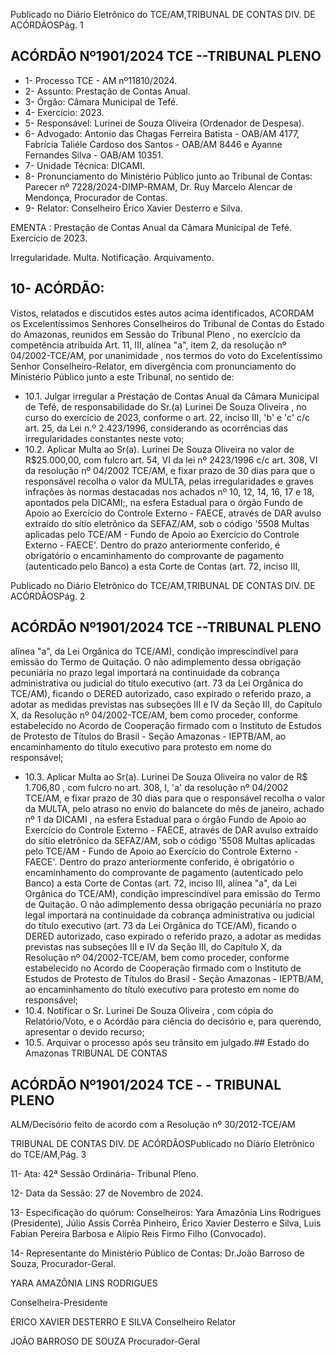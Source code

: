 Publicado  no  Diário  Eletrônico do TCE/AM,TRIBUNAL DE CONTAS DIV. DE ACÓRDÃOSPág. 1

## ACÓRDÃO Nº1901/2024  TCE --TRIBUNAL PLENO

- 1- Processo TCE - AM nº11810/2024.
- 2- Assunto: Prestação de Contas Anual.
- 3- Órgão: Câmara Municipal de Tefé.
- 4- Exercício: 2023.
- 5- Responsável: Lurinei de Souza Oliveira (Ordenador de Despesa).
- 6- Advogado: Antonio  das  Chagas  Ferreira  Batista  -  OAB/AM  4177,  Fabrícia  Taliéle Cardoso dos Santos - OAB/AM 8446 e Ayanne Fernandes Silva - OAB/AM 10351.
- 7- Unidade Técnica: DICAMI.
- 8- Pronunciamento  do  Ministério  Público  junto  ao  Tribunal  de  Contas: Parecer  nº 7228/2024-DIMP-RMAM,  Dr.  Ruy  Marcelo  Alencar  de  Mendonça,  Procurador  de Contas.
- 9- Relator: Conselheiro Érico Xavier Desterro e Silva.

EMENTA :  Prestação  de  Contas  Anual  da  Câmara Municipal de Tefé. Exercício de 2023.

Irregularidade. Multa. Notificação. Arquivamento.

## 10-  ACÓRDÃO:

Vistos, relatados e discutidos estes autos acima identificados, ACORDAM os Excelentíssimos Senhores Conselheiros do Tribunal de Contas do Estado do Amazonas, reunidos em Sessão do Tribunal Pleno , no exercício da competência atribuída Art. 11, III, alínea "a", item 2, da resolução nº 04/2002-TCE/AM, por  unanimidade , nos termos do voto do Excelentíssimo Senhor Conselheiro-Relator, em divergência com pronunciamento do Ministério Público junto a este Tribunal, no sentido de:

- 10.1. Julgar irregular a Prestação de Contas Anual da Câmara Municipal de Tefé,  de  responsabilidade  do Sr.(a)  Lurinei  De  Souza  Oliveira ,  no curso do exercício de 2023, conforme o art. 22, inciso III, 'b' e 'c' c/c art. 25, da  Lei n.º 2.423/1996,  considerando  as  ocorrências  das irregularidades constantes neste voto;
- 10.2. Aplicar  Multa ao Sr(a).  Lurinei  De  Souza  Oliveira no  valor  de R$25.000,00, com fulcro art. 54, VI da lei nº 2423/1996 c/c art. 308, VI da resolução nº 04/2002 TCE/AM, e fixar prazo de 30 dias para que o responsável recolha o valor da MULTA, pelas irregularidades e graves infrações às normas destacadas nos achados nº 10, 12, 14, 16, 17 e 18, apontados pela DICAMI;, na esfera Estadual para o órgão Fundo de Apoio  ao  Exercício  do  Controle  Externo  -  FAECE,  através  de  DAR avulso extraído do sítio eletrônico da SEFAZ/AM, sob o código '5508 Multas  aplicadas  pelo  TCE/AM  -  Fundo  de  Apoio  ao  Exercício  do Controle Externo - FAECE'. Dentro do prazo anteriormente conferido, é obrigatório o encaminhamento do comprovante de pagamento (autenticado  pelo  Banco)  a  esta  Corte  de  Contas  (art.  72,  inciso  III,

Publicado  no  Diário  Eletrônico do TCE/AM,TRIBUNAL DE CONTAS DIV. DE ACÓRDÃOSPág. 2

## ACÓRDÃO Nº1901/2024  TCE --TRIBUNAL PLENO

alínea "a", da Lei Orgânica do TCE/AM), condição imprescindível para emissão do Termo de Quitação. O não adimplemento dessa obrigação pecuniária  no  prazo  legal  importará  na  continuidade  da  cobrança administrativa ou judicial do título executivo (art. 73 da Lei Orgânica do TCE/AM), ficando o DERED autorizado, caso expirado o referido prazo, a adotar as medidas previstas nas subseções III e IV da Seção III, do Capítulo  X,  da  Resolução  nº  04/2002-TCE/AM,  bem  como  proceder, conforme  estabelecido  no  Acordo  de  Cooperação  firmado  com  o Instituto de Estudos de Protesto de Títulos do Brasil - Seção Amazonas -  IEPTB/AM, ao encaminhamento do título executivo para protesto em nome do responsável;

- 10.3. Aplicar  Multa ao Sr(a).  Lurinei  De  Souza  Oliveira no  valor  de R$ 1.706,80 , com  fulcro  no  art.  308,  I,  'a'  da  resolução  nº  04/2002 TCE/AM, e fixar prazo de 30 dias para  que  o  responsável  recolha  o valor da MULTA, pelo atraso no envio do balancete do mês de janeiro, achado nº 1 da DICAMI , na esfera Estadual para o órgão Fundo de Apoio  ao  Exercício  do  Controle  Externo  -  FAECE,  através  de  DAR avulso extraído do sítio eletrônico da SEFAZ/AM, sob o código '5508 Multas  aplicadas  pelo  TCE/AM  -  Fundo  de  Apoio  ao  Exercício  do Controle Externo - FAECE'. Dentro do prazo anteriormente conferido, é obrigatório o encaminhamento do comprovante de pagamento (autenticado  pelo  Banco)  a  esta  Corte  de  Contas  (art.  72,  inciso  III, alínea "a", da Lei Orgânica do TCE/AM), condição imprescindível para emissão do Termo de Quitação. O não adimplemento dessa obrigação pecuniária  no  prazo  legal  importará  na  continuidade  da  cobrança administrativa ou judicial do título executivo (art. 73 da Lei Orgânica do TCE/AM), ficando o DERED autorizado, caso expirado o referido prazo, a adotar as medidas previstas nas subseções III e IV da Seção III, do Capítulo  X,  da  Resolução  nº  04/2002-TCE/AM,  bem  como  proceder, conforme  estabelecido  no  Acordo  de  Cooperação  firmado  com  o Instituto de Estudos de Protesto de Títulos do Brasil - Seção Amazonas -  IEPTB/AM, ao encaminhamento do título executivo para protesto em nome do responsável;
- 10.4. Notificar o Sr. Lurinei De Souza Oliveira , com cópia do Relatório/Voto, e o Acórdão para ciência do decisório e, para querendo, apresentar o devido recurso;
- 10.5. Arquivar o processo após seu trânsito em julgado.## Estado do Amazonas TRIBUNAL DE CONTAS

## ACÓRDÃO Nº1901/2024  TCE - - TRIBUNAL PLENO

ALM/Decisório feito de acordo com a Resolução nº 30/2012-TCE/AM

TRIBUNAL DE CONTAS DIV. DE ACÓRDÃOSPublicado  no  Diário  Eletrônico do TCE/AM,Pág. 3

11-  Ata: 42ª Sessão Ordinária- Tribunal Pleno.

12-  Data da Sessão: 27 de Novembro de 2024.

13-  Especificação do quórum: Conselheiros: Yara Amazônia Lins Rodrigues (Presidente),  Júlio  Assis  Corrêa  Pinheiro,  Érico  Xavier  Desterro  e  Silva,  Luis  Fabian Pereira Barbosa e Alípio Reis Firmo Filho (Convocado).

14-  Representante  do  Ministério  Público  de  Contas: Dr.João  Barroso  de  Souza, Procurador-Geral.

YARA AMAZÔNIA LINS RODRIGUES

Conselheira-Presidente

ÉRICO XAVIER DESTERRO E SILVA Conselheiro Relator

JOÃO BARROSO DE SOUZA Procurador-Geral